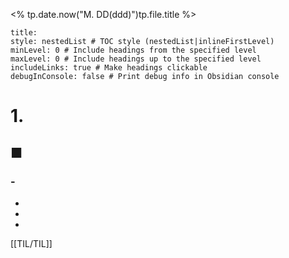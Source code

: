 <% tp.date.now("M. DD(ddd)")tp.file.title %>

```table-of-contents
title: 
style: nestedList # TOC style (nestedList|inlineFirstLevel)
minLevel: 0 # Include headings from the specified level
maxLevel: 0 # Include headings up to the specified level
includeLinks: true # Make headings clickable
debugInConsole: false # Print debug info in Obsidian console
```

# 1. 
## ■

### - 
-  
-  
-  




[[TIL/TIL]]